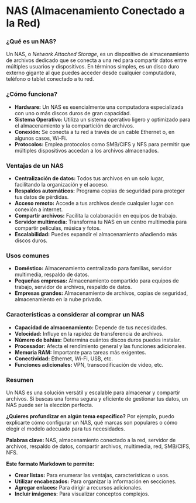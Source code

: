 # NAS (Almacenamiento Conectado a la Red)

### ¿Qué es un NAS?

Un NAS, o *Network Attached Storage*, es un dispositivo de almacenamiento de archivos dedicado que se conecta a una red para compartir datos entre múltiples usuarios y dispositivos. En términos simples, es un disco duro externo gigante al que puedes acceder desde cualquier computadora, teléfono o tablet conectado a tu red.

### ¿Cómo funciona?

- **Hardware:** Un NAS es esencialmente una computadora especializada con uno o más discos duros de gran capacidad.
- **Sistema Operativo:** Utiliza un sistema operativo ligero y optimizado para el almacenamiento y la compartición de archivos.
- **Conexión:** Se conecta a tu red a través de un cable Ethernet o, en algunos casos, Wi-Fi.
- **Protocolos:** Emplea protocolos como SMB/CIFS y NFS para permitir que múltiples dispositivos accedan a los archivos almacenados.

### Ventajas de un NAS

- **Centralización de datos:** Todos tus archivos en un solo lugar, facilitando la organización y el acceso.
- **Respaldos automáticos:** Programa copias de seguridad para proteger tus datos de pérdidas.
- **Acceso remoto:** Accede a tus archivos desde cualquier lugar con conexión a internet.
- **Compartir archivos:** Facilita la colaboración en equipos de trabajo.
- **Servidor multimedia:** Transforma tu NAS en un centro multimedia para compartir películas, música y fotos.
- **Escalabilidad:** Puedes expandir el almacenamiento añadiendo más discos duros.

### Usos comunes

- **Doméstico:** Almacenamiento centralizado para familias, servidor multimedia, respaldo de datos.
- **Pequeñas empresas:** Almacenamiento compartido para equipos de trabajo, servidor de archivos, respaldo de datos.
- **Empresas grandes:** Almacenamiento de archivos, copias de seguridad, almacenamiento en la nube privado.

### Características a considerar al comprar un NAS

- **Capacidad de almacenamiento:** Depende de tus necesidades.
- **Velocidad:** Influye en la rapidez de transferencia de archivos.
- **Número de bahías:** Determina cuántos discos duros puedes instalar.
- **Procesador:** Afecta el rendimiento general y las funciones adicionales.
- **Memoria RAM:** Importante para tareas más exigentes.
- **Conectividad:** Ethernet, Wi-Fi, USB, etc.
- **Funciones adicionales:** VPN, transcodificación de video, etc.

### Resumen

Un NAS es una solución versátil y escalable para almacenar y compartir archivos. Si buscas una forma segura y eficiente de gestionar tus datos, un NAS puede ser la elección perfecta.

**¿Quieres profundizar en algún tema específico?** Por ejemplo, puedo explicarte cómo configurar un NAS, qué marcas son populares o cómo elegir el modelo adecuado para tus necesidades.

**Palabras clave:** NAS, almacenamiento conectado a la red, servidor de archivos, respaldo de datos, compartir archivos, multimedia, red, SMB/CIFS, NFS.

**Este formato Markdown te permite:**

- **Crear listas:** Para enumerar las ventajas, características o usos.
- **Utilizar encabezados:** Para organizar la información en secciones.
- **Agregar enlaces:** Para dirigir a recursos adicionales.
- **Incluir imágenes:** Para visualizar conceptos complejos.